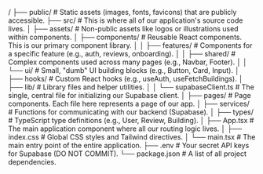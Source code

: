 /
├── public/               # Static assets (images, fonts, favicons) that are publicly accessible.
├── src/                  # This is where all of our application's source code lives.
│   ├── assets/           # Non-public assets like logos or illustrations used within components.
│   ├── components/       # Reusable React components. This is our primary component library.
│   │   ├── features/     # Components for a specific feature (e.g., auth, reviews, onboarding).
│   │   ├── shared/       # Complex components used across many pages (e.g., Navbar, Footer).
│   │   └── ui/           # Small, "dumb" UI building blocks (e.g., Button, Card, Input).
│   ├── hooks/            # Custom React hooks (e.g., useAuth, useFetchBuildings).
│   ├── lib/              # Library files and helper utilities.
│   │   └── supabaseClient.ts # The single, central file for initializing our Supabase client.
│   ├── pages/            # Page components. Each file here represents a page of our app.
│   ├── services/         # Functions for communicating with our backend (Supabase).
│   ├── types/            # TypeScript type definitions (e.g., User, Review, Building).
│   ├── App.tsx           # The main application component where all our routing logic lives.
│   ├── index.css         # Global CSS styles and Tailwind directives.
│   └── main.tsx          # The main entry point of the entire application.
├── .env                  # Your secret API keys for Supabase (DO NOT COMMIT).
└── package.json          # A list of all project dependencies.